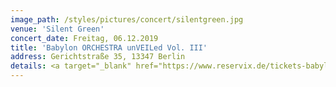 ```yaml
---
image_path: /styles/pictures/concert/silentgreen.jpg
venue: 'Silent Green'
concert_date: Freitag, 06.12.2019
title: 'Babylon ORCHESTRA unVEILed Vol. III'
address: Gerichtstraße 35, 13347 Berlin
details: <a target="_blank" href="https://www.reservix.de/tickets-babylon-orchestra-presents-unveiled-vol-iii-dream-pop-featuring-bahila-hijazi-in-berlin-silent-green-am-6-12-2019/e1466570?utm_medium=referral&utm_source=dynamic&utm_campaign=dynamic-prom-lb-x&utm_content=Konservatorium%20für%20türkische%20Musik%20Berlin%20%28BTMK%29%20%2818804%29">Tickets</a>
---
```


